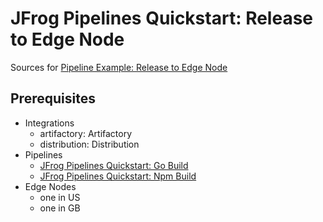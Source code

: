 # JFrog Pipelines Quickstart: Release to Edge Node

Sources for [Pipeline Example: Release to Edge Node](https://www.jfrog.com/confluence/display/JFROG/Pipeline+Example%3A+Release+to+Edge+Node)

## Prerequisites

- Integrations
  - artifactory: Artifactory
  - distribution: Distribution
- Pipelines
  - [JFrog Pipelines Quickstart: Go Build](https://github.com/tsuyo/jfrog-pipelines-quickstart--go-build/)
  - [JFrog Pipelines Quickstart: Npm Build](https://github.com/tsuyo/jfrog-pipelines-quickstart--npm-build/)
- Edge Nodes
  - one in US
  - one in GB
